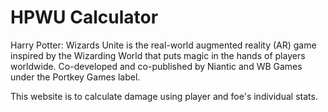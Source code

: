 # HPWU Calculator

Harry Potter: Wizards Unite is the real-world augmented reality (AR) game inspired by the Wizarding World that puts magic in the hands of players worldwide. Co-developed and co-published by Niantic and WB Games under the Portkey Games label.

This website is to calculate damage using player and foe's individual stats.